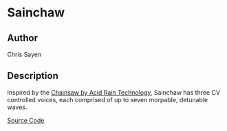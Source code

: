 # Sainchaw

## Author

Chris Sayen

## Description

Inspired by the [Chainsaw by Acid Rain Technology](https://acidraintechnology.com/products/chainsaw?variant=29475391996022), Sainchaw has three CV controlled voices, each comprised of up to seven morpable, detunable waves.

[Source Code](https://github.com/crsayen/DaisyExamples/tree/master/patch/SainchawFirmware)
